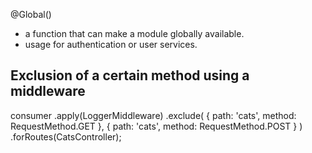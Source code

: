 @Global()
- a function that can make a module globally available.
- usage for authentication or user services.

Exclusion of a certain method using a middleware
- 
consumer
  .apply(LoggerMiddleware)
  .exclude(
    { path: 'cats', method: RequestMethod.GET },
    { path: 'cats', method: RequestMethod.POST }
  )
  .forRoutes(CatsController);
